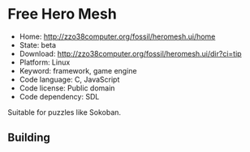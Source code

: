 # Free Hero Mesh

- Home: http://zzo38computer.org/fossil/heromesh.ui/home
- State: beta
- Download: http://zzo38computer.org/fossil/heromesh.ui/dir?ci=tip
- Platform: Linux
- Keyword: framework, game engine
- Code language: C, JavaScript
- Code license: Public domain
- Code dependency: SDL

Suitable for puzzles like Sokoban.

## Building
